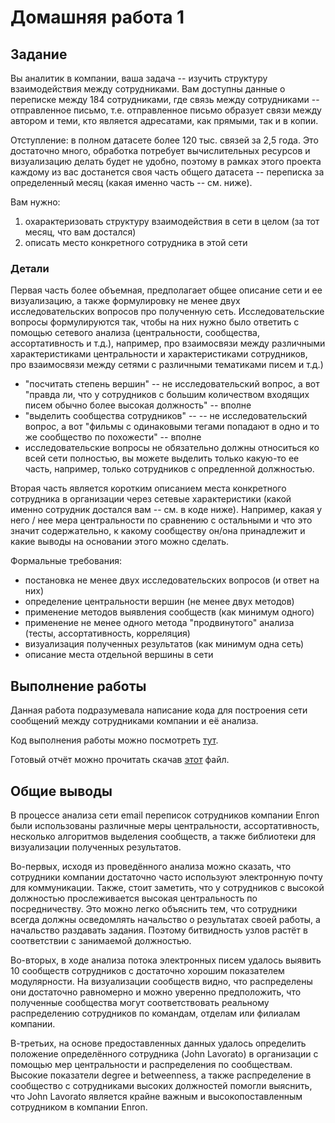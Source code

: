 # Домашняя работа 1

## Задание

Вы аналитик в компании, ваша задача -- изучить структуру взаимодействия между сотрудниками. Вам доступны данные о переписке между 184 сотрудниками, где связь между сотрудниками -- отправленное письмо, т.е. отправленное письмо образует связи между автором и теми, кто является адресатами, как прямыми, так и в копии.

Отступление: в полном датасете более 120 тыс. связей за 2,5 года. Это достаточно много, обработка потребует вычислительных ресурсов и визуализацию делать будет не удобно, поэтому в рамках этого проекта каждому из вас достанется своя часть общего датасета -- переписка за определенный месяц (какая именно часть -- см. ниже).

Вам нужно: 

1) охарактеризовать структуру взаимодействия в сети в целом (за тот месяц, что вам достался)
2) описать место конкретного сотрудника в этой сети

### Детали

Первая часть более объемная, предполагает общее описание сети и ее визуализацию, а также формулировку не менее двух исследовательских вопросов про полученную сеть. Исследовательские вопросы формулируются так, чтобы на них нужно было ответить с помощью сетевого анализа (центральности, сообщества, ассортативность и т.д.), например, про взаимосвязи между различными характеристиками центральности и характеристиками сотрудников, про взаимосвязи между сетями с различными тематиками писем и т.д.)

* "посчитать степень вершин" -- не исследовательский вопрос, а вот "правда ли, что у сотрудников с большим количеством входящих писем обычно более высокая должность" -- вполне
* "выделить сообщества сотрудников" -- -- не исследовательский вопрос, а вот "фильмы с одинаковыми тегами попадают в одно и то же сообщество по похожести" -- вполне
* исследовательские вопросы не обязательно должны относиться ко всей сети полностью, вы можете выделить только какую-то ее часть, например, только сотрудников с опредленной должностью.

Вторая часть является коротким описанием  места конкретного сотрудника в организации через сетевые характеристики (какой именно сотрудник достался вам -- см. в коде ниже). Например, какая у него / нее мера центральности по сравнению с остальными и что это значит содержательно, к какому сообществу он/она принадлежит и какие выводы на основании этого можно сделать.

Формальные требования:
* постановка не менее двух исследовательских вопросов (и ответ на них)
* определение центральности вершин (не менее двух методов)
* применение методов выявления сообществ (как минимум одного)
* применение не менее одного метода "продвинутого" анализа (тесты, ассортативность, корреляция)
* визуализация полученных результатов (как минимум одна сеть)
* описание места отдельной вершины в сети

## Выполнение работы

Данная работа подразумевала написание кода для построения сети сообщений между сотрудниками компании и её анализа.

Код выполнения работы можно посмотреть [тут](hw1/mibaryshev-report.Rmd).

Готовый отчёт можно прочитать скачав [этот](hw1/mibaryshev-report.html) файл.

## Общие выводы

В процессе анализа сети email переписок сотрудников компании Enron были использованы различные меры центральности, ассортативность, несколько алгоритмов выделения сообществ, а также библиотеки для визуализации полученных результатов. 

Во-первых, исходя из проведённого анализа можно сказать, что сотрудники компании достаточно часто используют электронную почту для коммуникации. Также, стоит заметить, что у сотрудников с высокой должностью прослеживается высокая центральность по посредничеству. Это можно легко объяснить тем, что сотрудники всегда должны осведомлять начальство о результатах своей работы, а начальство раздавать задания. Поэтому битвидность узлов растёт в соответствии с занимаемой должностью. 

Во-вторых, в ходе анализа потока электронных писем удалось выявить 10 сообществ сотрудников с достаточно хорошим показателем модулярности. На визуализации сообществ видно, что распределены они достаточно равномерно и можно уверенно предположить, что полученные сообщества могут соответствовать реальному распределению сотрудников по командам, отделам или филиалам компании.

В-третьих, на основе предоставленных данных удалось определить положение определённого сотрудника (John Lavorato) в организации с помощью мер центральности и распределения по сообществам. Высокие показатели degree и betweenness, а также распределение в сообщество с сотрудниками высоких должностей помогли выяснить, что John Lavorato является крайне важным и высокопоставленным сотрудником в компании Enron.


